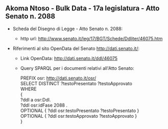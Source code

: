 ## Akoma Ntoso - Bulk Data - 17a legislatura - Atto Senato n. 2088 ##

* Scheda del Disegno di Legge - Atto Senato n. 2088:
	* http url: http://www.senato.it/leg/17/BGT/Schede/Ddliter/46075.htm

* Riferimenti al sito OpenData del Senato http://dati.senato.it/:
	* Link OpenData: http://dati.senato.it/ddl/46075
	* Query SPARQL per i documenti relativi all'Atto Senato:

        PREFIX osr: <http://dati.senato.it/osr/>  
		SELECT DISTINCT ?testoPresentato ?testoApprovato  
		WHERE  
		{  
		    ?ddl a osr:Ddl.  
		    ?ddl osr:idFase 2088 .  
		    OPTIONAL { ?ddl osr:testoPresentato ?testoPresentato }  
		    OPTIONAL { ?ddl osr:testoApprovato ?testoApprovato }  
		}
		